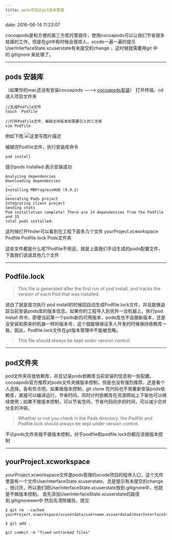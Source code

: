 ```yaml
---
title: pods项目之git版本管理
---
```

date: 2016-06-14 11:23:07

cocoapods是和方便的第三方库托管插件，使用cocoapods可以让我们节省很多枯燥的工作，但是在git中有时候会很烦人，xcode一遍一遍的提示UserInterfaceState.xcuserstate有未提交的change ，这时候就需要用git 中的.gitignore  来处理了。

---

## pods 安装库

（如果你的mac还没有安装cocoapods ---> [cocoapods安装](http://blog.csdn.net/guoyuyanmen/article/details/50638754)）
打开终端，cd 进入项目文件夹

```
//生成Podfile文件
touch  Podfile 

//打开Podfile文件，编辑支持版本和需要引入的三方库
vim Podfile
```
例如下图
![这里写图片描述](http://img.blog.csdn.net/20160603174144240)

编辑完Podfile文件，执行安装库命令

```
pod install
```
提示pods installed.表示安装成功

```
Analyzing dependencies
Downloading dependencies
...
Installing MBProgressHUD (0.9.2)
...
Generating Pods project
Integrating client project
Sending stats
Pod installation complete! There are 14 dependencies from the Podfile and 15
total pods installed.
```
这时候打开finder可以看到在工程下面多几个文件
yourProject.xcworkspace
Podfile
Podfile.lock
Pods文件夹

这些文件都是什么呢?Podfile不用说，就是上面我们手动生成的pods配置文件，下面我们说说其他几个文件

---
##  Podfile.lock

> This file is generated after the first run of pod install, and tracks
> the version of each Pod that was installed.

说白了就是首次执行 pod install的时候回自动生成Podfile.lock文件，并且能够追踪当前安装pods库的版本信息。如果你的工程导入到另外一台机器上，执行pod install 命令，即便当前某一个pods新的可用版本，pods库也不会跟新版本，还是会安装和原来的机器一样的版本号，这个就能够保证多人开发的时候保持依赖库一致，因此，Podfile.lock文件在git版本管理中不能被忽略。

> This file should always be kept under version control.

---
## pod文件夹
pod文件夹存放依赖库，并且记录pods依赖库当前安装的信息和一些配置。cocoapods官方推荐对pods文件夹做版本控制，但是也没有强烈推荐，还是看个人选择，各有优点吧。如果做版本控制，git clone 完代码也不用重新安装pods依赖库，直接可以编译运行，节省时间，同时计时依赖库在资源网站上下架也可以继续使用；如果不做版本控制，可以节省空间，节省代码同步的时间，可以减少合并分支的冲突。

> Whether or not you check in the Pods directory, the Podfile and
> Podfile.lock should always be kept under version control.

不论pods文件夹做不做版本控制，对于podfile和podfile.lock你都应该做版本控制

---
##  yourProject.xcworkspace

yourProject.xcworkspace文件是pods管理的xcode项目的程序入口，这个文件里面有一个文件UserInterfaceState.xcuserstate，总是提示有未提交的change ，很讨厌，所以我们把UserInterfaceState.xcuserstate放到.gitignore中，也就是不做版本控制。
首先添加UserInterfaceState.xcuserstate的路径到.gitignorewen中
然后先清除缓存，提交

```
$ git rm --cached yourProject.xcworkspace/xcuserdata/username.xcuserdatad/UserInterfaceState.xcuserstate

$ git add .

git commit -m "fixed untracked files"

```
